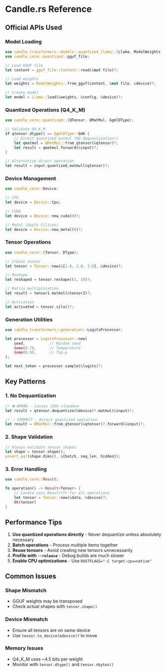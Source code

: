 # Candle.rs Reference

## Official APIs Used

### Model Loading

```rust
use candle_transformers::models::quantized_llama::{Llama, ModelWeights, LlamaConfig};
use candle_core::quantized::gguf_file;

// Load GGUF file
let content = gguf_file::Content::read(&mut file)?;

// Load weights
let weights = ModelWeights::from_gguf(content, &mut file, &device)?;

// Create model
let model = Llama::load(&weights, &config, &device)?;
```

### Quantized Operations (Q4_K_M)

```rust
use candle_core::quantized::{QTensor, QMatMul, GgmlDType};

// Validate Q4_K_M
if qtensor.dtype() == GgmlDType::Q4K {
    // Direct quantized matmul (NO dequantization!)
    let qmatmul = QMatMul::from_qtensor(&qtensor)?;
    let result = qmatmul.forward(&input)?;
}

// Alternative direct operation
let result = input.quantized_matmul(&qtensor)?;
```

### Device Management

```rust
use candle_core::Device;

// CPU
let device = Device::Cpu;

// CUDA
let device = Device::new_cuda(0)?;

// Metal (Apple Silicon)
let device = Device::new_metal(0)?;
```

### Tensor Operations

```rust
use candle_core::{Tensor, DType};

// Create tensor
let tensor = Tensor::new(&[1.0, 2.0, 3.0], &device)?;

// Reshape
let reshaped = tensor.reshape((1, 3))?;

// Matrix multiplication
let result = tensor1.matmul(&tensor2)?;

// Activation
let activated = tensor.silu()?;
```

### Generation Utilities

```rust
use candle_transformers::generation::LogitsProcessor;

let processor = LogitsProcessor::new(
    seed,           // Random seed
    Some(0.7),      // Temperature
    Some(0.9),      // Top-p
);

let next_token = processor.sample(&logits)?;
```

## Key Patterns

### 1. No Dequantization

```rust
// ❌ WRONG - Causes 100x slowdown
let result = qtensor.dequantize(&device)?.matmul(&input)?;

// ✅ CORRECT - Direct quantized operation
let result = QMatMul::from_qtensor(&qtensor)?.forward(&input)?;
```

### 2. Shape Validation

```rust
// Always validate tensor shapes
let shape = tensor.shape();
assert_eq!(shape.dims(), &[batch, seq_len, hidden]);
```

### 3. Error Handling

```rust
use candle_core::Result;

fn operation() -> Result<Tensor> {
    // Candle uses Result<T> for all operations
    let tensor = Tensor::new(&data, &device)?;
    Ok(tensor)
}
```

## Performance Tips

1. **Use quantized operations directly** - Never dequantize unless absolutely necessary
2. **Batch operations** - Process multiple items together
3. **Reuse tensors** - Avoid creating new tensors unnecessarily
4. **Profile with `--release`** - Debug builds are much slower
5. **Enable CPU optimizations** - Use `RUSTFLAGS="-C target-cpu=native"`

## Common Issues

### Shape Mismatch
- GGUF weights may be transposed
- Check actual shapes with `tensor.shape()`

### Device Mismatch
- Ensure all tensors are on same device
- Use `tensor.to_device(&device)?` to move

### Memory Issues
- Q4_K_M uses ~4.5 bits per weight
- Monitor with `tensor.dtype()` and `tensor.nbytes()`
